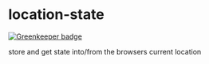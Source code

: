 # location-state

[![Greenkeeper badge](https://badges.greenkeeper.io/xiel/location-state.svg)](https://greenkeeper.io/)

store and get state into/from the browsers current location
